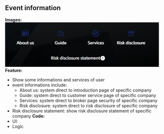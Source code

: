 ## Event information
**Images:**
![](Images/Event%20information.png)
**Feature:**
- Show some informations and services of user
- event informations include:
	- About us: system direct to introduction page of specific company
	- Guide: system direct to customer service page of specific company
	- Services: system direct to broker page security of specific company
	- Risk disclosure: system direct to risk disclosure of specific company
- Risk disclosure statement: show risk disclosure statement of specific company
**Code:**
- UI:
- Logic